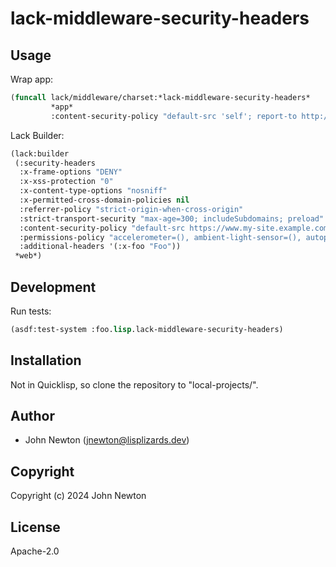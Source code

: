 # lack-middleware-security-headers

## Usage

Wrap app:

```lisp
(funcall lack/middleware/charset:*lack-middleware-security-headers*
         *app*
         :content-security-policy "default-src 'self'; report-to http://reportcollector.example.com/collector.cgi")
```

Lack Builder:

```lisp
(lack:builder
 (:security-headers
  :x-frame-options "DENY"
  :x-xss-protection "0"
  :x-content-type-options "nosniff"
  :x-permitted-cross-domain-policies nil
  :referrer-policy "strict-origin-when-cross-origin"
  :strict-transport-security "max-age=300; includeSubdomains; preload"
  :content-security-policy "default-src https://www.my-site.example.com; report-to http://reportcollector.example.com/collector.cgi"
  :permissions-policy "accelerometer=(), ambient-light-sensor=(), autoplay=(), battery=(), camera=(), display-capture=(), document-domain=(), encrypted-media=(), execution-while-out-of-viewport=(), fullscreen=(), gamepad=(), geolocation=(self), gyroscope=(), hid=(), identity-credentials-get=(), idle-detection=(), local-fonts=(), magnetometer=(), microphone=(), midi=(), otp-credentials=(), payment=(), picture-in-picture=(), publickey-credentials-create=(), screen-wake-lock=(), serial=(), speaker-selection=(), storage-access=(), usb=(), web-share=(), window-management=(), xr-spatial-tracking=()"
  :additional-headers '(:x-foo "Foo"))
 *web*)
```

## Development

Run tests:

```lisp
(asdf:test-system :foo.lisp.lack-middleware-security-headers)
```

## Installation

Not in Quicklisp, so clone the repository to "local-projects/".

## Author

* John Newton (<a href="mailto:jnewton@lisplizards.dev">jnewton@lisplizards.dev</a>)

## Copyright

Copyright (c) 2024 John Newton

## License

Apache-2.0

